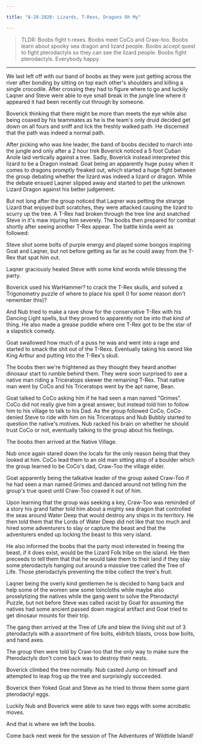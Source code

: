 ```yaml
---

title: "8-28-2020: Lizards, T-Rexs, Dragons Oh My"

---
```


>TLDR: Boobs fight t-rexes. Boobs meet CoCo and Craw-too. Boobs learn about spooky sea dragon and lizard people. Boobs accept quest to fight pterodactyls so they can see the lizard people. Boobs fight pterodactyls. Everybody happy.

---

We last left off with our band of boobs as they were just getting across the river after bonding by sitting on top each other's shoulders and killing a single crocodile. After crossing they had to figure where to go and luckily Laqner and Steve were able to eye small break in the jungle line where it appeared it had been recently cut through by someone.

Boverick thinking that there might be more than meets the eye while also being coaxed by his teammates as he is the team's only druid decided get down on all fours and sniff and lick the freshly walked path. He discerned that the path was indeed a normal path.

After picking who was line leader, the band of boobs decided to march into the jungle and only after a 2 hour trek Boverick noticed a 5 foot Cuban Anole laid vertically against a tree. Sadly, Boverick instead interpreted this lizard to be a Dragon instead. Goat being an apparently huge pussy when it comes to dragons promptly freaked out, which started a huge fight between the group debating whether the lizard was indeed a lizard or dragon. While the debate ensued Laqner slipped away and started to pet the unknown Lizard Dragon against his better judgement. 

But not long after the group noticed that Laqner was petting the strange Lizard that enjoyed butt scratches, they were attacked causing the lizard to scurry up the tree. 
A T-Rex had broken through the tree line and snatched Steve in it's maw injuring him severely. The boobs then prepared for combat shortly after seeing another T-Rex appear.
The battle kinda went as followed:

Steve shot some bolts of purple energy and played some bongos inspiring Goat and Laqner, but not before getting as far as he could away from the T-Rex that spat him out.

Laqner graciously healed Steve with some kind words while blessing the party.

Boverick used his WarHammer? to crack the T-Rex skulls, and solved a Trigonometry puzzle of where to place his spell (I for some reason don't remember this)?

And Nub tried to make a rave show for the conservative T-Rex with his Dancing Light spells, but they proved to apparently not be into that kind of thing. He also made a grease puddle where one T-Rex got to be the star of a slapstick comedy.

Goat swallowed how much of a puss he was and went into a rage and started to smack the shit out of the T-Rexs. Eventually taking his sword like King Arthur and putting into the T-Rex's skull.

The boobs then we're frightened as they thought they heard another dinosaur start to rumble behind them. They were soon surprised to see a native man riding a Triceratops skewer the remaining T-Rex. That native man went by CoCo and his Triceratops went by the apt name, Bean.

Goat talked to CoCo asking him if he had seen a man named "Grimes". CoCo did not really give him a great answer, but instead told him to follow him to his village to talk to his Dad.
As the group followed CoCo, CoCo denied Steve to ride with him on his Triceratops and Nub Bubbly started to question the native's motives. Nub racked his brain on whether he should trust CoCo or not, eventually talking to the group about his feelings.

The boobs then arrived at the Native Village.

Nub once again stared down the locals for the only reason being that they looked at him.
CoCo lead them to an old man sitting atop of a boulder which the group learned to be CoCo's dad, Craw-Too the village elder.

Goat apparently being the talkative leader of the group asked Craw-Too if he had seen a man named Grimes and danced around not telling him the group's true quest until Craw-Too coaxed it out of him.

Upon learning that the group was seeking a key, Craw-Too was reminded of a story his grand father told him about a mighty sea dragon that controlled the seas around Water Deep that would destroy any ships in its territory. He then told them that the Lords of Water Deep did not like that too much and hired some adventurers to slay or capture the beast and that the adventurers ended up locking the beast to this very island.

He also informed the boobs that the party most interested in freeing the beast, if it does exist, would be the Lizard Folk tribe on the island. He then preceeds to tell them that that he would take them to their land if they slay some pterodactyls hanging out around a massive tree called the Tree of Life. Those pterodactyls preventing the tribe collect the tree's fruit.

Laqner being the overly kind gentlemen he is decided to hang back and help some of the women sew some loincloths while maybe also proselytizing the natives while the gang went to solve the Pterodactyl Puzzle, but not before Steve was called racist by Goat for assuming the natives had some ancient passed down magical artifact and Goat tried to get dinosaur mounts for their trip.

The gang then arrived at the Tree of Life and blew the living shit out of 3 pterodactyls with a assortment of fire bolts, eldritch blasts, cross bow bolts, and hand axes.

The group then were told by Craw-too that the only way to make sure the Pterodactyls don't come back was to destroy their nests.

Boverick climbed the tree normally. Nub casted Jump on himself and attempted to leap frog up the tree and surprisingly succeeded.

Boverick then Yoked Goat and Steve as he tried to throw them some giant pterodactyl eggs.

Luckily Nub and Boverick were able to save two eggs with some acrobatic moves.

And that is where we left the boobs.

Come back next week for the session of The Adventures of Wildtide Island!